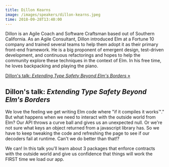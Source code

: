 ```yaml
---
title: Dillon Kearns
image: /images/speakers/dillon-kearns.jpeg
time: 2018-09-28T13:40:00
---
```


Dillon is an Agile Coach and Software Craftsman based out of Southern California. As an Agile Consultant, Dillon introduced Elm at a Fortune 10 company and trained several teams to help them adopt it as their primary front-end framework. He is a big proponent of emergent design, test-driven development, and continuous refactorings and hopes to help the community explore these techniques in the context of Elm. In his free time, he loves backpacking and playing the piano.

[Dillon's talk: *Extending Type Safety Beyond Elm's Borders* &raquo;](directive:more)

## Dillon's talk: *Extending Type Safety Beyond Elm's Borders*

We love the feeling we get writing Elm code where "if it compiles it works™." But what happens when we need to interact with the outside world from Elm? Our API throws a curve ball and gives us an unexpected null. Or we're not sure what keys an object returned from a javascript library has. So we have to keep tweaking the code and refreshing the page to see if our decoders fail at runtime. Can't we do better than that!?

We can! In this talk you'll learn about 3 packages that enforce contracts with the outside world and give us confidence that things will work the FIRST time we load our app.
